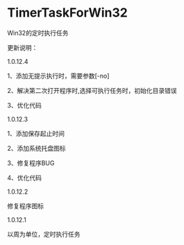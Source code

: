 # TimerTaskForWin32

Win32的定时执行任务


更新说明：

1.0.12.4

1、添加无提示执行时，需要参数[-no]

2、解决第二次打开程序时,选择可执行任务时，初始化目录错误

3、优化代码


1.0.12.3

1、添加保存起止时间

2、添加系统托盘图标

3、修复程序BUG

4、优化代码


1.0.12.2

修复程序图标


1.0.12.1

以周为单位，定时执行任务

